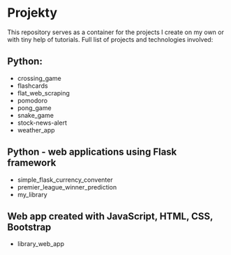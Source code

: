 # Projekty
This repository serves as a container for the projects I create on my own or with tiny help of tutorials.
Full list of projects and technologies involved:
## Python:  
- crossing_game
- flashcards
- flat_web_scraping
- pomodoro
- pong_game
- snake_game
- stock-news-alert
- weather_app
## Python - web applications using Flask framework  
- simple_flask_currency_conventer
- premier_league_winner_prediction
- my_library
## Web app created with JavaScript, HTML, CSS, Bootstrap  
- library_web_app
